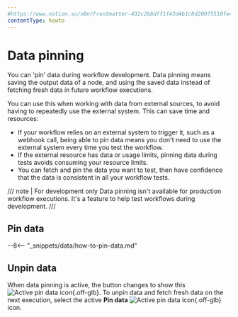 ```yaml
---
#https://www.notion.so/n8n/Frontmatter-432c2b8dff1f43d4b1c8d20075510fe4
contentType: howto
---
```


# Data pinning

You can 'pin' data during workflow development. Data pinning means saving the output data of a node, and using the saved data instead of fetching fresh data in future workflow executions. 


You can use this when working with data from external sources, to avoid having to repeatedly use the external system. This can save time and resources:

* If your workflow relies on an external system to trigger it, such as a webhook call, being able to pin data means you don't need to use the external system every time you test the workflow.
* If the external resource has data or usage limits, pinning data during tests avoids consuming your resource limits.
* You can fetch and pin the data you want to test, then have confidence that the data is consistent in all your workflow tests.

/// note | For development only
Data pinning isn't available for production workflow executions. It's a feature to help test workflows during development.
///

## Pin data

--8<-- "_snippets/data/how-to-pin-data.md"

## Unpin data

When data pinning is active, the button changes to show this <span class="inline-image">![Active pin data icon](/_images/data/data-pinning/data-pinning-button-active.png){.off-glb}</span>. To unpin data and fetch fresh data on the next execution, select the active **Pin data** <span class="inline-image">![Active pin data icon](/_images/data/data-pinning/data-pinning-button-active.png){.off-glb}</span> icon.



